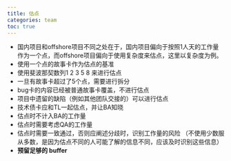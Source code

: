 ```yaml
---
title: 估点
categories: team
toc: true
---
```




   - 国内项目和offshore项目不同之处在于，国内项目偏向于按照1人天的工作量作为一个点，而offshore项目偏向于使用复杂度来估点，这里以复杂度为例。
   - 使用一个点的故事卡作为估点的基准
   - 使用斐波那契数列1 2 3 5 8 来进行估点
   - 一旦有故事卡超过了5个点，需要进行拆分
   - bug卡的内容已经被普通故事卡覆盖，不进行估点
   - 项目中遗留的缺陷（例如其他团队交接的）可以进行估点
   - 技术债卡应和TL一起估点，并让BA知晓
   - 估点时不计入BA的工作量
   - 估点时需要考虑QA的工作量
   - 估点时需要一致通过，否则应阐述分歧时，识别工作量的风险 （不使用少数服从多数，是因为估点不同的人可能了解的信息不同，应该及时识别这些信息）
   - **预留足够的 buffer**

